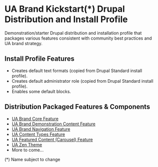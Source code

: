 UA Brand Kickstart(*) Drupal Distribution and Install Profile
=============================================================

Demonstration/starter Drupal distribution and installation profile that packages various features consistent with community best practices and UA brand strategy.

## Install Profile Features

- Creates default text formats (copied from Drupal Standard install profile).
- Creates default administrator role (copied from Drupal Standard install profile).
- Enables some default blocks.

## Distribution Packaged Features & Components

- [UA Brand Core Feature](https://bitbucket.org/joegraduate/ua_brand_core)
- [UA Brand Demonstration Content Feature](https://bitbucket.org/joegraduate/ua_brand_demo)
- [UA Brand Navigation Feature](https://bitbucket.org/joegraduate/ua_brand_navigation)
- [UA Content Types Feature](https://bitbucket.org/uabrandingdigitalassets/cals-ua-features)
- [UA Featured Content (Carousel) Feature](https://bitbucket.org/uabrandingdigitalassets/ua_featured_content)
- [UA Zen Theme](https://bitbucket.org/uabrandingdigitalassets/ua-zen)
- More to come...

(*) Name subject to change
